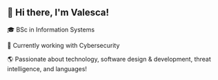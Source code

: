 ## 🌸 Hi there, I'm Valesca!

🎓 BSc in Information Systems 

💼 Currently working with Cybersecurity   

🌎 Passionate about technology, software design & development, threat intelligence, and languages! 

